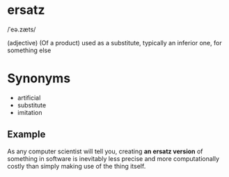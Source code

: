 # ersatz

/ˈeə.zæts/

(adjective) (Of a product) used as a substitute, typically an inferior one, for something else

# Synonyms

+ artificial
+ substitute
+ imitation

## Example

As any computer scientist will tell you, creating **an ersatz version** of something in software is inevitably less precise and more computationally costly than simply making use of the thing itself.
